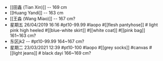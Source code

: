 - [[田鑫 (Tian Xin)]] -- 169 cm
- [[Huang Yandi]] -- 163 cm
- [[王淼 (Wang Miao)]] -- 167 cm?
- 星期五 26/04/2019 16:16 #pt10-99.99 #laopo #[[flesh pantyhose]] # light pink high heeled #[[blue-white skirt]] #[[white coat]] #[[pink bag]]   161~163 cm?
- 东区jk2 -- #pt10-99.99   164~167 cm?
- 星期二 23/03/2021 12:39 #pt10-100 #laopo #[[grey socks]] #canvas #[[light jeans]] # black dayi   166~169 cm?
